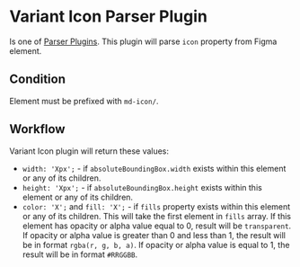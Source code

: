 # Variant Icon Parser Plugin

Is one of [Parser Plugins](../). This plugin will parse `icon` property from Figma element.

## Condition

Element must be prefixed with `md-icon/`.

## Workflow

Variant Icon plugin will return these values:

- `width: 'Xpx';` - if `absoluteBoundingBox.width` exists within this element or any of its children.
- `height: 'Xpx';` - if `absoluteBoundingBox.height` exists within this element or any of its children.
- `color: 'X';` and `fill: 'X';` - if `fills` property exists within this element or any of its children. This will take the first element in `fills` array. If this element has opacity or alpha value equal to 0, result will be `transparent`. If opacity or alpha value is greater than 0 and less than 1, the result will be in format `rgba(r, g, b, a)`. If opacity or alpha value is equal to 1, the result will be in format `#RRGGBB`.
